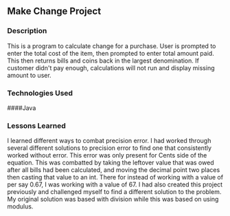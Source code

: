## Make Change Project


### Description
This is a program to calculate change for a purchase. User is prompted to enter
the total cost of the item, then prompted to enter total amount paid. This then
returns bills and coins back in the largest denomination. If customer didn't pay
enough, calculations will not run and display missing amount to user.


### Technologies Used

####Java

### Lessons Learned
I learned different ways to combat precision error. I had worked through
several different solutions to precision error to find one that consistently
worked without error. This error was only present for Cents side of the
equation. This was combatted by taking the leftover value that was owed after
all bills had been calculated, and moving the decimal point two places then
casting that value to an int. There for instead of working with a value of per
say 0.67, I was working with a value of 67. I had also created this project
previously and challenged myself to find a different solution to the problem. My
original solution was based with division while this was based on using modulus.
